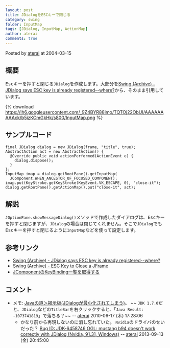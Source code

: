 ```yaml
---
layout: post
title: JDialogをESCキーで閉じる
category: swing
folder: InputMap
tags: [JDialog, InputMap, ActionMap]
author: aterai
comments: true
---
```


Posted by [aterai](http://terai.xrea.jp/aterai.html) at 2004-03-15

## 概要
<kbd>Esc</kbd>キーを押すと閉じる`JDialog`を作成します。大部分を[Swing (Archive) - JDialog says ESC key is already registered--where?](https://forums.oracle.com/thread/1488562)から、そのまま引用しています。

{% download https://lh6.googleusercontent.com/_9Z4BYR88imo/TQTOj22ObUI/AAAAAAAAAck/b5izKCmGkHk/s800/InputMap.png %}

## サンプルコード
<pre class="prettyprint"><code>final JDialog dialog = new JDialog(frame, "title", true);
AbstractAction act = new AbstractAction() {
  @Override public void actionPerformed(ActionEvent e) {
    dialog.dispose();
  }
};
InputMap imap = dialog.getRootPane().getInputMap(
  JComponent.WHEN_ANCESTOR_OF_FOCUSED_COMPONENT);
imap.put(KeyStroke.getKeyStroke(KeyEvent.VK_ESCAPE, 0), "close-it");
dialog.getRootPane().getActionMap().put("close-it", act);
</code></pre>

## 解説
`JOptionPane.showMessageDialog()`メソッドで作成したダイアログは、<kbd>Esc</kbd>キーを押すと閉じますが、`JDialog`の場合は閉じてくれません。そこで`JDialog`でも<kbd>Esc</kbd>キーを押すと閉じるように`InputMap`などを使って設定します。

## 参考リンク
- [Swing (Archive) - JDialog says ESC key is already registered--where?](https://forums.oracle.com/thread/1488562)
- [Swing (Archive) - ESC Key to Close a JFrame](https://forums.oracle.com/thread/1490398)
- [JComponentのKeyBinding一覧を取得する](http://terai.xrea.jp/Swing/KeyBinding.html)

<!-- dummy comment line for breaking list -->

## コメント
- メモ: [Javaの道＞掲示板(JDialogが最小化されてしまう)](http://www.javaroad.jp/bbs/answer.jsp?q_id=20100528123134643)。 ~~ `JDK 1.7.0`だと、`JDialog`などの`TitleBar`を右クリックすると、「`Java Result: -1073741819`」で落ちる？~~ -- [aterai](http://terai.xrea.jp/aterai.html) 2010-06-17 (木) 17:28:06
    - かなり前から再現しないのに消し忘れていた。 `Nvidia`のドライバのせいだった？ [Bug ID: JDK-6458746 OGL: mustang b94 doesn't work correctly with JDialog (Nvidia, 91.31, Windows)](http://bugs.sun.com/bugdatabase/view_bug.do?bug_id=6458746) -- [aterai](http://terai.xrea.jp/aterai.html) 2013-09-13 (金) 20:45:00

<!-- dummy comment line for breaking list -->

